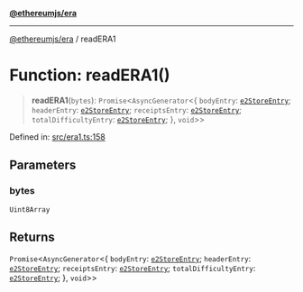[**@ethereumjs/era**](../README.md)

***

[@ethereumjs/era](../README.md) / readERA1

# Function: readERA1()

> **readERA1**(`bytes`): `Promise`\<`AsyncGenerator`\<\{ `bodyEntry`: [`e2StoreEntry`](../type-aliases/e2StoreEntry.md); `headerEntry`: [`e2StoreEntry`](../type-aliases/e2StoreEntry.md); `receiptsEntry`: [`e2StoreEntry`](../type-aliases/e2StoreEntry.md); `totalDifficultyEntry`: [`e2StoreEntry`](../type-aliases/e2StoreEntry.md); \}, `void`\>\>

Defined in: [src/era1.ts:158](https://github.com/Dargon789/ethereumjs-monorepo/blob/master/packages/era/src/era1.ts#L158)

## Parameters

### bytes

`Uint8Array`

## Returns

`Promise`\<`AsyncGenerator`\<\{ `bodyEntry`: [`e2StoreEntry`](../type-aliases/e2StoreEntry.md); `headerEntry`: [`e2StoreEntry`](../type-aliases/e2StoreEntry.md); `receiptsEntry`: [`e2StoreEntry`](../type-aliases/e2StoreEntry.md); `totalDifficultyEntry`: [`e2StoreEntry`](../type-aliases/e2StoreEntry.md); \}, `void`\>\>
